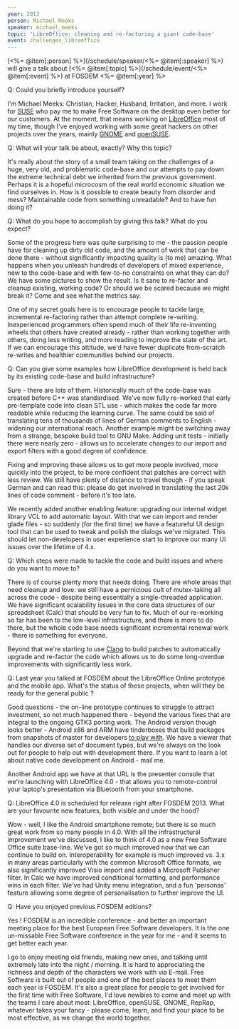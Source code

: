 ```yaml
---
year: 2013
person: Michael Meeks 
speaker: michael_meeks
topic: 'LibreOffice: cleaning and re-factoring a giant code-base'
event: challenges_libreoffice
---
```


[<%= @item[:person] %>](/schedule/speaker/<%= @item[:speaker] %>) will give a talk about [<%= @item[:topic] %>](/schedule/event/<%= @item[:event] %>) at FOSDEM <%= @item[:year] %>

Q: Could you briefly introduce yourself?

I'm Michael Meeks: Christian, Hacker, Husband, Irritation, and more. I work for [SUSE](https://www.suse.com/) who pay me to make Free Software on the desktop even better for our customers. At the moment, that means working on [LibreOffice](http://www.libreoffice.org/) most of my time, though I've enjoyed working with some great hackers on other projects over the years, mainly [GNOME](http://www.gnome.org/) and [openSUSE](http://www.opensuse.org/en/).

Q: What will your talk be about, exactly? Why this topic?

It's really about the story of a small team taking on the challenges of a huge, very old, and problematic code-base and our attempts to pay down the extreme technical debt we inherited from the previous government. Perhaps it is a hopeful microcosm of the real world economic situation we find ourselves in. How is it possible to create beauty from disorder and mess? Maintainable code from something unreadable? And to have fun doing it?

Q: What do you hope to accomplish by giving this talk? What do you expect?

Some of the progress here was quite surprising to me - the passion people have for cleaning up dirty old code, and the amount of work that can be done there - without significantly impacting quality is (to me) amazing. What happens when you unleash hundreds of developers of mixed experience, new to the code-base and with few-to-no constraints on what they can do? We have some pictures to show the result. Is it sane to re-factor and cleanup existing, working code? Or should we be scared because we might break it? Come and see what the metrics say.

One of my secret goals here is to encourage people to tackle large, incremental re-factoring rather than attempt complete re-writing. Inexperienced programmers often spend much of their life re-inventing wheels that others have created already - rather than working together with others, doing less writing, and more reading to improve the state of the art. If we can encourage this attitude, we'd have fewer duplicate from-scratch re-writes and healthier communities behind our projects.

Q: Can you give some examples how LibreOffice development is held back by its existing code-base and build infrastructure?

Sure - there are lots of them. Historically much of the code-base was created before C++ was standardised. We've now fully re-worked that early pre-template code into clean STL use - which makes the code far more readable while reducing the learning curve. The same could be said of translating tens of thousands of lines of German comments to English - widening our international reach. Another example might be switching away from a strange, bespoke build tool to GNU Make. Adding unit tests - initially there were nearly zero - allows us to accelerate changes to our import and export filters with a good degree of confidence.

Fixing and improving these allows us to get more people involved, more quickly into the project, to be more confident that patches are correct with less review. We still have plenty of distance to travel though - if you speak German and can read this: please do get involved in translating the last 20k lines of code comment - before it's too late.

We recently added another enabling feature: upgrading our internal widget library VCL to add automatic layout. With that we can import and render glade files - so suddenly (for the first time) we have a featureful UI design tool that can be used to tweak and polish the dialogs we've migrated. This should let non-developers in user experience start to improve our many UI issues over the lifetime of 4.x.  

Q: Which steps were made to tackle the code and build issues and where do you want to move to? 

There is of course plenty more that needs doing. There are whole areas that need cleanup and love: we still have a pernicious cult of mutex-taking all across the code - despite being essentially a single-threaded application. We have significant scalability issues in the core data structures of our spreadsheet (Calc) that should be very fun to fix. Much of our re-working so far has been to the low-level infrastructure, and there is more to do there, but the whole code base needs significant incremental renewal work - there is something for everyone.

Beyond that we're starting to use [Clang](http://clang.llvm.org/) to build patches to automatically upgrade and re-factor the code which allows us to do some long-overdue improvements with significantly less work.

Q: Last year you talked at FOSDEM about the LibreOffice Online prototype and the mobile app. What's the status of these projects, when will they be ready for the general public ?

Good questions - the on-line prototype continues to struggle to attract investment, so not much happened there - beyond the various fixes that are integral to the ongoing GTK3 porting work. The Android version though looks better - Android x86 and ARM have tinderboxes that build packages from snapshots of master for developers [to play with](http://dev-builds.libreoffice.org/daily/master/Android-ARM@24-Bytemark-Hosting/current/). We have a viewer that handles our diverse set of document types, but we're always on the look out for people to help out with development there. If you want to learn a lot about native code development on Android - mail me.

Another Android app we have at that URL is the presenter console that we're launching with LibreOffice 4.0 - that allows you to remote-control your laptop's presentation via Bluetooth from your smartphone.

Q: LibreOffice 4.0 is scheduled for release right after FOSDEM 2013. What are your favourite new features, both visible and under the hood?

Wow - well, I like the Android smartphone remote; but there is so much great work from so many people in 4.0. With all the infrastructural improvement we've discussed, I like to think of 4.0 as a new Free Software Office suite base-line. We've got so much improved now that we can continue to build on. Interoperability for example is much improved vs. 3.x in many areas particularly with the common Microsoft Office formats, we also significantly improved Visio import and added a Microsoft Publisher filter. In Calc we have improved conditional formatting, and performance wins in each filter. We've had Unity menu integration, and a fun 'personas' feature allowing some degree of personalisation to further improve the UI. 

Q: Have you enjoyed previous FOSDEM editions?

Yes ! FOSDEM is an incredible conference - and better an important meeting place for the best European Free Software developers. It is the one un-missable Free Software conference in the year for me - and it seems to get better each year.

I go to enjoy meeting old friends, making new ones, and talking until extremely late into the night / morning. It is hard to appreciating the richness and depth of the characters we work with via E-mail. Free Software is built out of people and one of the best places to meet them each year is FOSDEM. It's also a great place for people to get involved for the first time with Free Software, I'd love newbies to come and meet up with the teams I care about most: LibreOffice, openSUSE, GNOME, RepRap, whatever takes your fancy - please come, learn, and find your place to be most effective, as we change the world together. 

